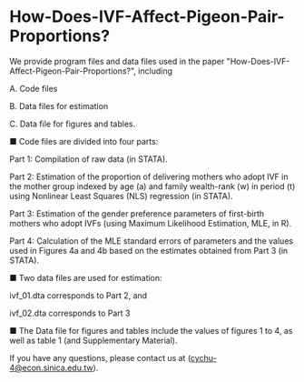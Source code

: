 # How-Does-IVF-Affect-Pigeon-Pair-Proportions?

We provide program files and data files used in the paper "How-Does-IVF-Affect-Pigeon-Pair-Proportions?", including

A. Code files 

B. Data files for estimation 

C. Data file for figures and tables. 

■	Code files are divided into four parts: 

Part 1: Compilation of raw data (in STATA). 

Part 2: Estimation of the proportion of delivering mothers who adopt IVF in the mother group indexed by age (a) and family wealth-rank (w) in period (t) using Nonlinear Least Squares (NLS) regression (in STATA). 

Part 3: Estimation of the gender preference parameters of first-birth mothers who adopt IVFs (using Maximum Likelihood Estimation, MLE, in R). 

Part 4: Calculation of the MLE standard errors of parameters and the values used in Figures 4a and 4b based on the estimates obtained from Part 3 (in STATA). 

■ Two data files are used for estimation: 

ivf_01.dta corresponds to Part 2, and 

ivf_02.dta corresponds to Part 3

■	The Data file for figures and tables include the values of figures 1 to 4, as well as table 1  (and Supplementary Material). 

If you have any questions, please contact us at (cychu-4@econ.sinica.edu.tw).

